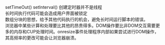 setTimeOut() setInterval() 创建定时器并不是线程  
长时间执行代码可能会造成用户界面被锁定  
数组分块的思想，给予其他代码执行的机会，避免长时间运行脚本的错误。  
浏览器中某些计算和处理要比其他的昂贵得多。DOM操作要比非DOM交互需要更多的内存和CUP处理时间。onresize事件处理程序内部如果尝试进行DOM操作，其高频率的更改可能会让浏览器崩溃。  
